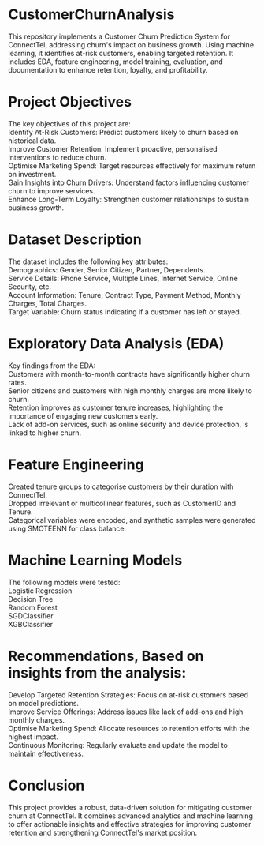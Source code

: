 # CustomerChurnAnalysis
This repository implements a Customer Churn Prediction System for ConnectTel, addressing churn's impact on business growth. Using machine learning, it identifies at-risk customers, enabling targeted retention. It includes EDA, feature engineering, model training, evaluation, and documentation to enhance retention, loyalty, and profitability.

# Project Objectives
The key objectives of this project are:  
Identify At-Risk Customers: Predict customers likely to churn based on historical data.  
Improve Customer Retention: Implement proactive, personalised interventions to reduce churn.  
Optimise Marketing Spend: Target resources effectively for maximum return on investment.  
Gain Insights into Churn Drivers: Understand factors influencing customer churn to improve services.  
Enhance Long-Term Loyalty: Strengthen customer relationships to sustain business growth.  

# Dataset Description
The dataset includes the following key attributes:  
Demographics: Gender, Senior Citizen, Partner, Dependents.  
Service Details: Phone Service, Multiple Lines, Internet Service, Online Security, etc.  
Account Information: Tenure, Contract Type, Payment Method, Monthly Charges, Total Charges.  
Target Variable: Churn status indicating if a customer has left or stayed.  

# Exploratory Data Analysis (EDA)
Key findings from the EDA:  
Customers with month-to-month contracts have significantly higher churn rates.  
Senior citizens and customers with high monthly charges are more likely to churn.  
Retention improves as customer tenure increases, highlighting the importance of engaging new customers early.  
Lack of add-on services, such as online security and device protection, is linked to higher churn.  

# Feature Engineering  
Created tenure groups to categorise customers by their duration with ConnectTel.  
Dropped irrelevant or multicollinear features, such as CustomerID and Tenure.  
Categorical variables were encoded, and synthetic samples were generated using SMOTEENN for class balance.  

# Machine Learning Models  
  The following models were tested:  
Logistic Regression  
Decision Tree  
Random Forest  
SGDClassifier  
XGBClassifier  

# Recommendations, Based on insights from the analysis:  
Develop Targeted Retention Strategies: Focus on at-risk customers based on model predictions.  
Improve Service Offerings: Address issues like lack of add-ons and high monthly charges.  
Optimise Marketing Spend: Allocate resources to retention efforts with the highest impact.  
Continuous Monitoring: Regularly evaluate and update the model to maintain effectiveness.  

# Conclusion  
This project provides a robust, data-driven solution for mitigating customer churn at ConnectTel. It combines advanced analytics and machine learning to offer actionable insights and effective strategies for improving customer retention and strengthening ConnectTel's market position.

